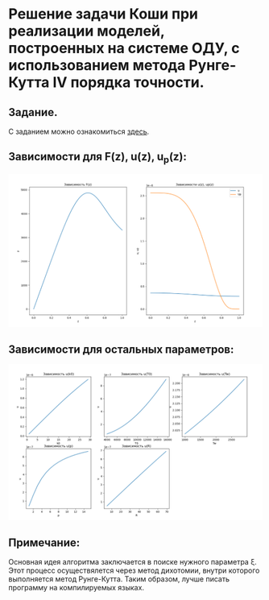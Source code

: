 # Решение задачи Коши при реализации моделей, построенных на системе ОДУ, с использованием метода Рунге-Кутта IV порядка точности.

## Задание.
С заданием можно ознакомиться [здесь](task/lab_02.pdf).

## Зависимости для F(z), u(z), u<sub>p</sub>(z):
![](images/main_dependences.png)

## Зависимости для остальных параметров:
![](images/other_dependences.png)

## Примечание:
Основная идея алгоритма заключается в поиске нужного параметра &xi;. Этот процесс осуществялется через метод дихотомии, внутри которого выполняется метод Рунге-Кутта. Таким образом, лучше писать программу на компилируемых языках.
